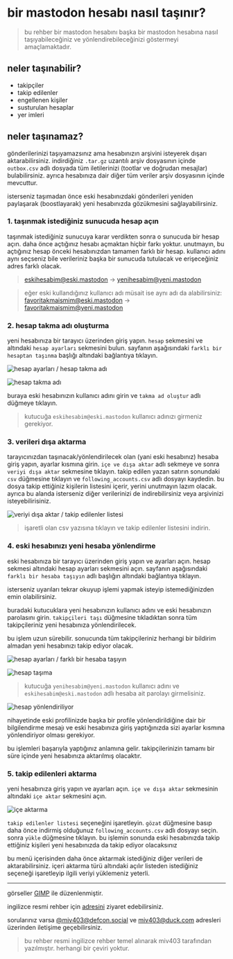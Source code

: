 # bir mastodon hesabı nasıl taşınır?

> bu rehber bir mastodon hesabını başka bir mastodon hesabına nasıl taşıyabileceğiniz ve yönlendirebileceğinizi göstermeyi amaçlamaktadır.

## neler taşınabilir?

- takipçiler
- takip edilenler
- engellenen kişiler
- susturulan hesaplar
- yer imleri

## neler taşınamaz?

gönderilerinizi taşıyamazsınız ama hesabınızın arşivini isteyerek dışarı aktarabilirsiniz. indirdiğiniz ``.tar.gz`` uzantılı arşiv dosyasının içinde ``outbox.csv`` adlı dosyada tüm iletilerinizi (tootlar ve doğrudan mesajlar) bulabilirsiniz. ayrıca hesabınıza dair diğer tüm veriler arşiv dosyasının içinde mevcuttur.

isterseniz taşımadan önce eski hesabınızdaki gönderileri yeniden paylaşarak (boostlayarak) yeni hesabınızda gözükmesini sağlayabilirsiniz.

### 1. taşınmak istediğiniz sunucuda hesap açın

taşınmak istediğiniz sunucuya karar verdikten sonra o sunucuda bir hesap açın. daha önce açtığınız hesabı açmaktan hiçbir farkı yoktur. unutmayın, bu açtığınız hesap önceki hesabınızdan tamamen farklı bir hesap. kullanıcı adını aynı seçseniz bile verileriniz başka bir sunucuda tutulacak ve erişeceğiniz adres farklı olacak.

> eskihesabim@eski.mastodon → yenihesabim@yeni.mastodon

> eğer eski kullandığınız kullanıcı adı müsait ise aynı adı da alabilirsiniz:
> favoritakmaismim@eski.mastodon → favoritakmaismim@yeni.mastodon

### 2. hesap takma adı oluşturma

yeni hesabınıza bir tarayıcı üzerinden giriş yapın. ``hesap`` sekmesini ve altındaki ``hesap ayarları`` sekmesini bulun. sayfanın aşağısındaki ``farklı bir hesaptan taşınma`` başlığı altındaki bağlantıya tıklayın.

![hesap ayarları / hesap takma adı](./img-src/hesap-ayarlari-farkli-bir-hesaptan-tasima-800x600.png)

![hesap takma adı](./img-src/hesap-takma-adlari-800x600.png)

buraya eski hesabınızın kullanıcı adını girin ve ``takma ad oluştur`` adlı düğmeye tıklayın.

> kutucuğa ``eskihesabim@eski.mastodon`` kullanıcı adınızı girmeniz gerekiyor.

### 3. verileri dışa aktarma

tarayıcınızdan taşınacak/yönlendirilecek olan (yani eski hesabınız) hesaba giriş yapın, ayarlar kısmına girin. ``içe ve dışa aktar`` adlı sekmeye ve sonra ``veriyi dışa aktar`` sekmesine tıklayın. takip edilen yazan satırın sonundaki ``csv`` düğmesine tıklayın ve ``following_accounts.csv`` adlı dosyayı kaydedin. bu dosya takip ettiğiniz kişilerin listesini içerir, yerini unutmayın lazım olacak. ayrıca bu alanda isterseniz diğer verilerinizi de indirebilirsiniz veya arşivinizi isteyebilirisiniz.

![veriyi dışa aktar / takip edilenler listesi](./img-src/veriyi-disa-aktar-takip-edilen-800x600.png)

> işaretli olan csv yazısına tıklayın ve takip edilenler listesini indirin.


### 4. eski hesabınızı yeni hesaba yönlendirme

eski hesabınıza bir tarayıcı üzerinden giriş yapın ve ayarları açın. hesap sekmesi altındaki hesap ayarları sekmesini açın. sayfanın aşağısındaki ``farklı bir hesaba taşıyın`` adlı başlığın altındaki bağlantıya tıklayın.

isterseniz uyarıları tekrar okuyup işlemi yapmak isteyip istemediğinizden emin olabilirsiniz.

buradaki kutucuklara yeni hesabınızın kullanıcı adını ve eski hesabınızın parolasını girin. ``takipçileri taşı`` düğmesine tıkladıktan sonra tüm takipçileriniz yeni hesabınıza yönlendirilecek.

bu işlem uzun sürebilir. sonucunda tüm takipçileriniz herhangi bir bildirim almadan yeni hesabınızı takip ediyor olacak.

![hesap ayarları / farklı bir hesaba taşıyın](./img-src/hesap-ayarlari-farkli-bir-hesaba-tasiyin-800x600.png)

![hesap taşıma](./img-src/hesap-tasima-800x600.png)

> kutucuğa ``yenihesabim@yeni.mastodon`` kullanıcı adını ve ``eskihesabim@eski.mastodon`` adlı hesaba ait parolayı girmelisiniz.

![hesap yönlendiriliyor](./img-src/hesap-yonlendiriliyor-800x600.png)

nihayetinde eski profilinizde başka bir profile yönlendirildiğine dair bir bilgilendirme mesajı ve eski hesabınıza giriş yaptığınızda sizi ayarlar kısmına yönlendiriyor olması gerekiyor.

bu işlemleri başarıyla yaptığınız anlamına gelir. takipçilerinizin tamamı bir süre içinde yeni hesabınıza aktarılmış olacaktır. 

### 5. takip edilenleri aktarma

yeni hesabınıza giriş yapın ve ayarları açın. ``içe ve dışa aktar`` sekmesinin altındaki ``içe aktar`` sekmesini açın.

![içe aktarma](./img-src/veriyi-ice-aktar-takip-edilen-800x600.png)

``takip edilenler listesi`` seçeneğini işaretleyin. ``gözat`` düğmesine basıp daha önce indirmiş olduğunuz ``following_accounts.csv`` adlı dosyayı seçin. sonra ``yükle`` düğmesine tıklayın. bu işlemin sonunda eski hesabınızda takip ettiğiniz kişileri yeni hesabınızda da takip ediyor olacaksınız

bu menü içerisinden daha önce aktarmak istediğiniz diğer verileri de aktarabilirsiniz. içeri aktarma türü altındaki açılır listeden istediğiniz seçeneği işaretleyip ilgili veriyi yüklemeniz yeterli.

***

görseller [GIMP](https://www.gimp.org) ile düzenlenmiştir.

ingilizce resmi rehber için [adresini](https://docs.joinmastodon.org/user/moving/) ziyaret edebilirsiniz.

sorularınız varsa [@miv403@defcon.social](https://defcon.social/@miv403) ve [miv403@duck.com](mailto:miv403@duck.com) adresleri üzerinden iletişime geçebilirsiniz.

> bu rehber resmi ingilizce rehber temel alınarak miv403 tarafından yazılmıştır. herhangi bir çeviri yoktur.
